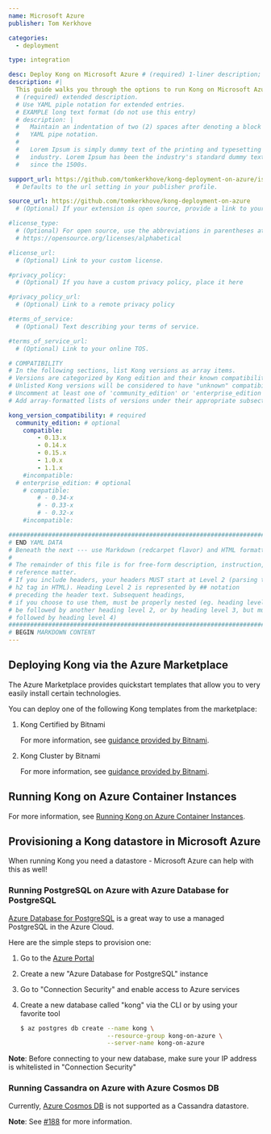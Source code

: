 ```yaml
---
name: Microsoft Azure
publisher: Tom Kerkhove

categories:
  - deployment

type: integration

desc: Deploy Kong on Microsoft Azure # (required) 1-liner description; max 80 chars
description: #|
  This guide walks you through the options to run Kong on Microsoft Azure.
  # (required) extended description.
  # Use YAML piple notation for extended entries.
  # EXAMPLE long text format (do not use this entry)
  # description: |
  #   Maintain an indentation of two (2) spaces after denoting a block with
  #   YAML pipe notation.
  #
  #   Lorem Ipsum is simply dummy text of the printing and typesetting
  #   industry. Lorem Ipsum has been the industry's standard dummy text ever
  #   since the 1500s.

support_url: https://github.com/tomkerkhove/kong-deployment-on-azure/issues
  # Defaults to the url setting in your publisher profile.

source_url: https://github.com/tomkerkhove/kong-deployment-on-azure
  # (Optional) If your extension is open source, provide a link to your code.

#license_type:
  # (Optional) For open source, use the abbreviations in parentheses at:
  # https://opensource.org/licenses/alphabetical

#license_url:
  # (Optional) Link to your custom license.

#privacy_policy:
  # (Optional) If you have a custom privacy policy, place it here

#privacy_policy_url:
  # (Optional) Link to a remote privacy policy

#terms_of_service:
  # (Optional) Text describing your terms of service.

#terms_of_service_url:
  # (Optional) Link to your online TOS.

# COMPATIBILITY
# In the following sections, list Kong versions as array items.
# Versions are categorized by Kong edition and their known compatibility.
# Unlisted Kong versions will be considered to have "unknown" compatibility.
# Uncomment at least one of 'community_edition' or 'enterprise_edition'.
# Add array-formatted lists of versions under their appropriate subsection.

kong_version_compatibility: # required
  community_edition: # optional
    compatible:
        - 0.13.x
        - 0.14.x
        - 0.15.x
        - 1.0.x
        - 1.1.x
    #incompatible:
  # enterprise_edition: # optional
    # compatible:
        # - 0.34-x
        # - 0.33-x
        # - 0.32-x
    #incompatible:

###############################################################################
# END YAML DATA
# Beneath the next --- use Markdown (redcarpet flavor) and HTML formatting only.
#
# The remainder of this file is for free-form description, instruction, and
# reference matter.
# If you include headers, your headers MUST start at Level 2 (parsing to
# h2 tag in HTML). Heading Level 2 is represented by ## notation
# preceding the header text. Subsequent headings,
# if you choose to use them, must be properly nested (eg. heading level 2 may
# be followed by another heading level 2, or by heading level 3, but must NOT be
# followed by heading level 4)
###############################################################################
# BEGIN MARKDOWN CONTENT
---
```


## Deploying Kong via the Azure Marketplace
The Azure Marketplace provides quickstart templates that allow you to very easily install certain technologies.

You can deploy one of the following Kong templates from the marketplace:

1. Kong Certified by Bitnami

    For more information, see [guidance provided by Bitnami](/hub/bitnami/microsoft_azure/).

1. Kong Cluster by Bitnami

    For more information, see [guidance provided by Bitnami](/hub/bitnami/microsoft_azure/).

## Running Kong on Azure Container Instances

For more information, see [Running Kong on Azure Container Instances](/hub/tomkerkhove/microsoft_azure_container_instances).

## Provisioning a Kong datastore in Microsoft Azure
When running Kong you need a datastore - Microsoft Azure can help with this as well!

### Running PostgreSQL on Azure with Azure Database for PostgreSQL
[Azure Database for PostgreSQL](https://azure.microsoft.com/en-us/services/postgresql/) is a great way to use a managed PostgreSQL in the Azure Cloud.

Here are the simple steps to provision one:

1. Go to the <a href="https://portal.azure.com" target="blank">Azure Portal</a>
1. Create a new "Azure Database for PostgreSQL" instance
1. Go to "Connection Security" and enable access to Azure services
1. Create a new database called "kong" via the CLI or by using your favorite tool

    ```bash
    $ az postgres db create --name kong \
                            --resource-group kong-on-azure \
                            --server-name kong-on-azure
    ```

<div class="alert alert-warning">
  <div class="text-center">
    <strong>Note</strong>: Before connecting to your new database, make sure your IP address is whitelisted in "Connection Security"
  </div>
</div>

### Running Cassandra on Azure with Azure Cosmos DB
Currently,  [Azure Cosmos DB](https://azure.microsoft.com/en-us/services/cosmos-db/)  is not supported as a Cassandra datastore.

<div class="alert alert-info">
  <div class="text-center">
    <strong>Note</strong>: See <a href="https://github.com/Kong/docker-kong/issues/188" target="blank">#188</a> for more information.
  </div>
</div>
